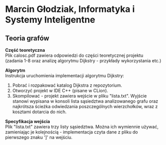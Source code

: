 # Marcin Głodziak, Informatyka i Systemy Inteligentne
## Teoria grafów

**Część teoretyczna**  
Plik calosc.pdf zawiera odpowiedzi do części teoretycznej projektu (zadania 1-8 oraz analizę algorytmu Dijkstry - przykłady wykorzystania etc.)

**Algorytm**  
Instrukcja uruchomienia implementacji algorytmu Dijkstry:
1. Pobrać i rozpakować katalog Dijkstra z repozytorium.
2. Otworzyć projekt w IDE C++ (pisane w CLion).
3. Skompilować - projekt zawiera wejście w pliku "lista.txt". Wyjście stanowi wypisana w konsoli lista sąsiedztwa analizowanego grafu oraz najkrótsza ścieżka odwiedzania poszczególnych wierzchołków, wraz z kosztami dotarcia do nich.

**Specyfikacja wejścia**  
Plik "lista.txt" zawiera trzy listy sąsiedztwa. Można ich wymiennie używać, zamieniając je kolejnością - implementacja czyta dane z pliku do pierwszego znaku ']' na wejściu.
